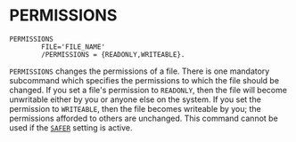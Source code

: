 # PERMISSIONS

```
PERMISSIONS
        FILE='FILE_NAME'
        /PERMISSIONS = {READONLY,WRITEABLE}.
```

`PERMISSIONS` changes the permissions of a file.  There is one
mandatory subcommand which specifies the permissions to which the file
should be changed.  If you set a file's permission to `READONLY`, then
the file will become unwritable either by you or anyone else on the
system.  If you set the permission to `WRITEABLE`, then the file
becomes writeable by you; the permissions afforded to others are
unchanged.  This command cannot be used if the [`SAFER`](set.md#safer)
setting is active.

